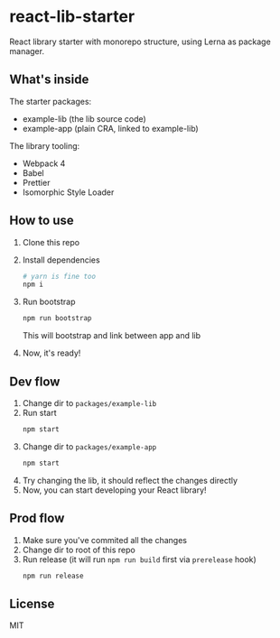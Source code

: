# react-lib-starter

React library starter with monorepo structure, using Lerna as package manager.

## What's inside
The starter packages:
- example-lib (the lib source code)
- example-app (plain CRA, linked to example-lib)

The library tooling:
- Webpack 4
- Babel
- Prettier
- Isomorphic Style Loader

## How to use
1. Clone this repo
2. Install dependencies
   ```sh
   # yarn is fine too
   npm i
   ```
3. Run bootstrap
   ```sh
   npm run bootstrap
   ```

   This will bootstrap and link between app and lib
4. Now, it's ready!

## Dev flow
1. Change dir to `packages/example-lib`
2. Run start
   ```sh
   npm start
   ```
3. Change dir to `packages/example-app`
   ```sh
   npm start
   ```
4. Try changing the lib, it should reflect the changes directly
5. Now, you can start developing your React library!

## Prod flow
1. Make sure you've commited all the changes
2. Change dir to root of this repo
3. Run release (it will run `npm run build` first via `prerelease` hook)
   ```sh
   npm run release
   ```

## License
MIT
